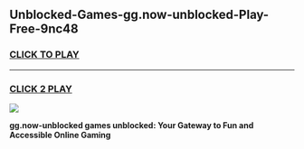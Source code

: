 
## Unblocked-Games-gg.now-unblocked-Play-Free-9nc48
<h3>
<a href="https://premium76.site?title=gg.now-unblocked&ref=10A">CLICK TO PLAY</a></h3>
<hr>

<h3>
<a href="https://premium76.site?title=gg.now-unblocked&ref=10A">CLICK 2 PLAY</a>
  
</h3>

<a href="https://premium76.site?title=gg.now-unblocked&ref=10A"><img src="https://clearcache.store/games.png"></a>


**gg.now-unblocked games unblocked: Your Gateway to Fun and Accessible Online Gaming**
